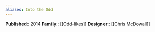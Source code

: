 ```yaml
---
aliases: Into the Odd
---
```

**Published**:: 2014
**Family**:: [[Odd-likes]]
**Designer**:: [[Chris McDowall]]
